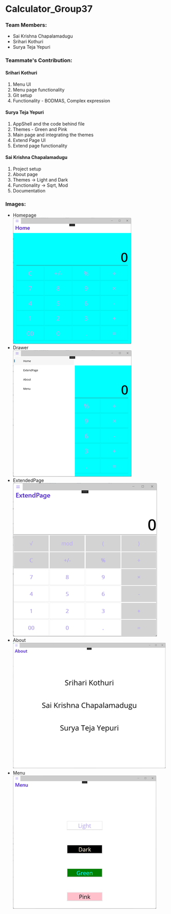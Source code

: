 # Calculator_Group37

### Team Members: 
- Sai Krishna Chapalamadugu  
- Srihari Kothuri  
- Surya Teja Yepuri  

### Teammate's Contribution:  
#### Srihari Kothuri  
  1. Menu UI  
  1. Menu page functionality  
  1. Git setup
  1. Functionality - BODMAS, Complex expression
  
  
#### Surya Teja Yepuri  
  1. AppShell and the code behind file
  1. Themes - Green and Pink
  1. Main page and integrating the themes
  2. Extend Page UI  
  3. Extend page functionality  


#### Sai Krishna Chapalamadugu  
  1. Project setup
  1. About page
  1. Themes -> Light and Dark
  1. Functionality -> Sqrt, Mod
  1. Documentation



### Images:  

- Homepage  
![Homepage](https://raw.githubusercontent.com/harikothuri/Calculator_Group37/main/images/Homepage.png)  
- Drawer  
![Drawer](https://raw.githubusercontent.com/harikothuri/Calculator_Group37/main/images/Drawer.png)  
- ExtendedPage  
![ExtendedPage](https://raw.githubusercontent.com/harikothuri/Calculator_Group37/main/images/ExtendedPage.png)  
- About  
![About](https://raw.githubusercontent.com/harikothuri/Calculator_Group37/main/images/About.png)  
- Menu  
![Menu](https://raw.githubusercontent.com/harikothuri/Calculator_Group37/main/images/Menu.png) 



